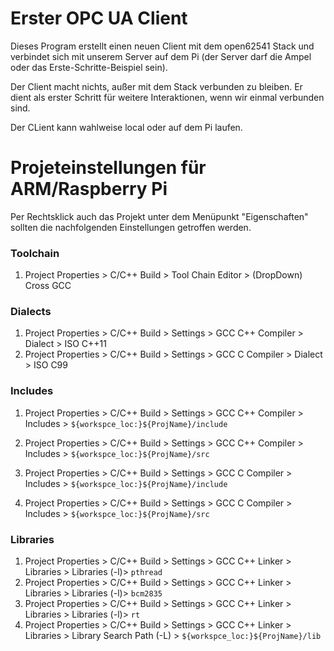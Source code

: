 # Erster OPC UA Client

Dieses Program erstellt einen neuen Client mit dem open62541 Stack und verbindet sich mit unserem Server auf dem Pi (der Server darf die Ampel oder das Erste-Schritte-Beispiel sein).

Der Client macht nichts, außer mit dem Stack verbunden zu bleiben. Er dient als erster Schritt für weitere Interaktionen, wenn wir einmal verbunden sind.

Der CLient kann wahlweise local oder auf dem Pi laufen.


# Projeteinstellungen für  ARM/Raspberry Pi

Per Rechtsklick auch das Projekt unter dem Menüpunkt "Eigenschaften" sollten die nachfolgenden Einstellungen getroffen werden.

### Toolchain

1. Project Properties >  C/C++ Build > Tool Chain Editor > (DropDown) Cross GCC

### Dialects
1. Project Properties >  C/C++ Build > Settings > GCC C++ Compiler > Dialect > ISO C++11
1. Project Properties >  C/C++ Build > Settings > GCC C Compiler > Dialect > ISO C99

### Includes
1. Project Properties >  C/C++ Build > Settings > GCC C++ Compiler > Includes > `${workspce_loc:}${ProjName}/include`
1. Project Properties >  C/C++ Build > Settings > GCC C++ Compiler > Includes > `${workspce_loc:}${ProjName}/src`

1. Project Properties >  C/C++ Build > Settings > GCC C Compiler > Includes > `${workspce_loc:}${ProjName}/include`
1. Project Properties >  C/C++ Build > Settings > GCC C Compiler > Includes > `${workspce_loc:}${ProjName}/src`

### Libraries
1. Project Properties >  C/C++ Build > Settings > GCC C++ Linker > Libraries > Libraries (-l)> `pthread`
1. Project Properties >  C/C++ Build > Settings > GCC C++ Linker > Libraries > Libraries (-l)> `bcm2835`
1. Project Properties >  C/C++ Build > Settings > GCC C++ Linker > Libraries > Libraries (-l)> `rt`
1. Project Properties >  C/C++ Build > Settings > GCC C++ Linker > Libraries > Library Search Path (-L) > `${workspce_loc:}${ProjName}/lib`
